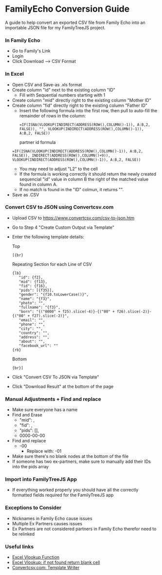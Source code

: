 # FamilyEcho Conversion Guide

A guide to help convert an exported CSV file from Family Echo into an importable JSON file for my FamilyTreeJS project.

### In Family Echo

- Go to Family's Link
- Login
- Click Download --> CSV Format

### In Excel

- Open CSV and Save-as .xls format
- Create column "id" next to the existing column "ID"
  - Fill with Sequential numbers starting with 1
- Create column "mid" directly right to the existing column "Mother ID"
- Create column "fid" directly right to the existing column "Father ID"
  - Insert the following formula into the first row, then pull to auto-fill the remainder of rows in the column:
    ```
    =IF(ISNA(VLOOKUP(INDIRECT(ADDRESS(ROW(),COLUMN()-1)), A:B,2, FALSE)), "", VLOOKUP(INDIRECT(ADDRESS(ROW(),COLUMN()-1)), A:B,2, FALSE))
    ```
    partner id formula
  ```
  =IF(ISNA(VLOOKUP(INDIRECT(ADDRESS(ROW(),COLUMN()-1)), A:B,2, FALSE)), INDIRECT(ADDRESS(ROW(),COLUMN()+9)), VLOOKUP(INDIRECT(ADDRESS(ROW(),COLUMN()-1)), A:B,2, FALSE))
  ```
  - You may need to adjust "L2" to the cell
  - If the formula is working correctly it should return the newly created sequencial "id" value in column B the right of the matched value found in column A.
  - If no match is found in the "ID" colmun, it returns "".
- Save as .CSV

### Convert CSV to JSON using Convertcsv.com

- Upload CSV to https://www.convertcsv.com/csv-to-json.htm
- Go to Step 4 "Create Custom Output via Template"
- Enter the following template details:

  Top

  ```
  [{br}
  ```

  Repeating Section for each Line of CSV

  ```
  {lb}
     "id": {f2},
     "mid": {f13},
     "fid": {f16},
     "pids": [{f35}],
     "gender": "{f10.toLowerCase()}",
     "name": "{f3}",
     "photo": "",
     "fullname": "{f3}",
     "born": "{("0000" + f25).slice(-4)}-{("00" + f26).slice(-2)}-{("00" + f27).slice(-2)}",
     "email": "",
     "phone": "",
     "city": "",
     "country": "",
     "address": "",
     "about": "",
     "facebook_url": ""
  {rb}
  ```

  Bottom

  ```
  {br}]
  ```

- Click "Convert CSV To JSON via Template"
- Click "Download Result" at the bottom of the page

### Manual Adjustments + Find and replace

- Make sure everyone has a name
- Find and Erase
  - "mid": ,
  - "fid": ,
  - "pids": [],
  - 0000-00-00
- Find and replace
  - -00
    - Replace with: -01
- Make sure there's no blank nodes at the bottom of the file
- If someone has two ex-partners, make sure to manually add their IDs into the pids array

### Import into FamilyTreeJS App

- If everything worked properly you should have all the correctly formatted fields required for the FamilyTreeJS app

### Exceptions to Consider

- Nicknames in Family Echo cause issues
- Multiple Ex Partners causes issues
- Ex Partners are not considered partners in Family Echo therefor need to be relinked

### Useful links

- [Excel Vlookup Function](https://support.microsoft.com/en-us/office/vlookup-function-0bbc8083-26fe-4963-8ab8-93a18ad188a1)
- [Excel Vlookup: if not found return blank cell](<https://www.ablebits.com/office-addins-blog/if-vlookup-excel/#:~:text=Excel%20Vlookup%3A%20if%20not%20found%20return%20blank%20cell,%22%2C%20VLOOKUP(%E2%80%A6)>)
- [Convertcsv.com: Template Writer](https://www.convertcsv.com/csv-to-template-output.htm#tWriter)

